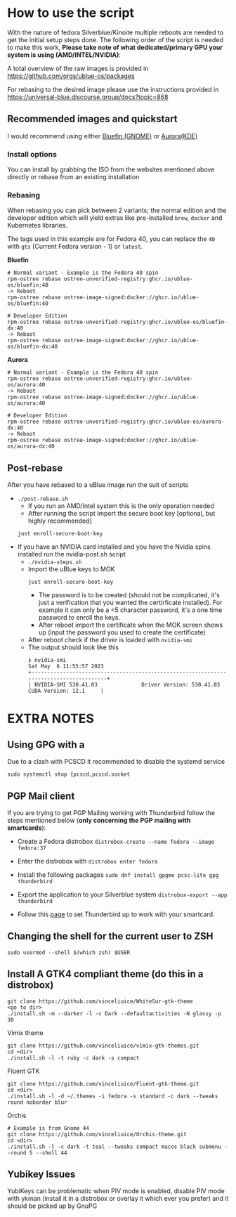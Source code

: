# How to use the script
With the nature of fedora Silverblue/Kinoite multiple reboots are needed to get the initial setup steps done. The following order of the script is needed to make this work, **Please take note of what dedicated/primary GPU your system is using (AMD/INTEL/NVIDIA)**:

A total overview of the raw images is provided in https://github.com/orgs/ublue-os/packages

For rebasing to the desired image please use the instructions provided in https://universal-blue.discourse.group/docs?topic=868

## Recommended images and quickstart

I would recommend using either [Bluefin (GNOME)](https://projectbluefin.io/) or [Aurora(KDE)](https://getaurora.dev/)

### Install options

You can install by grabbing the ISO from the websites mentioned above directly or rebase from an existing installation

### Rebasing
When rebasing you can pick between 2 variants; the normal edition and the developer edition which will yield extras like pre-installed `brew`, `docker` and Kubernetes libraries.

The tags used in this example are for Fedora 40, you can replace the `40` with `gts` (Current Fedora version - 1) or `latest`.

**Bluefin**
```
# Normal variant - Example is the Fedora 40 spin
rpm-ostree rebase ostree-unverified-registry:ghcr.io/ublue-os/bluefin:40
-> Reboot
rpm-ostree rebase ostree-image-signed:docker://ghcr.io/ublue-os/bluefin:40

# Developer Edition
rpm-ostree rebase ostree-unverified-registry:ghcr.io/ublue-os/bluefin-dx:40
-> Reboot
rpm-ostree rebase ostree-image-signed:docker://ghcr.io/ublue-os/bluefin-dx:40
```

**Aurora**
```
# Normal variant - Example is the Fedora 40 spin
rpm-ostree rebase ostree-unverified-registry:ghcr.io/ublue-os/aurora:40
-> Reboot
rpm-ostree rebase ostree-image-signed:docker://ghcr.io/ublue-os/aurora:40

# Developer Edition
rpm-ostree rebase ostree-unverified-registry:ghcr.io/ublue-os/aurora-dx:40
-> Reboot
rpm-ostree rebase ostree-image-signed:docker://ghcr.io/ublue-os/aurora-dx:40
```

## Post-rebase
After you have rebased to a uBlue image run the suit of scripts

- `./post-rebase.sh`
    - If you run an AMD/Intel system this is the only operation needed
    - After running the script import the secure boot key [optional, but highly recommended]
    ```
    just enroll-secure-boot-key
    ```
- If you have an NVIDIA card installed and you have the Nvidia spins installed run the nvidia-post.sh script
    - `./nvidia-steps.sh`
    - Import the uBlue keys to MOK 
        ```
        just enroll-secure-boot-key
        ``` 
        - The password is to be created (should not be complicated, it's just a verification that you wanted the certirficate installed). For example it can only be a <5 character password, it's a one time password to enroll the keys.
        - After reboot import the certificate when the MOK screen shows up (input the password you used to create the certificate)
    - After reboot check if the driver is loaded with `nvidia-smi`
    - The output should look like this
        ```
        ❯ nvidia-smi
        Sat May  6 11:55:57 2023       
        +---------------------------------------------------------------------------------------+
        | NVIDIA-SMI 530.41.03              Driver Version: 530.41.03    CUDA Version: 12.1     |
        ```


# EXTRA NOTES
## Using GPG with a 
Due to a clash with PCSCD it recommended to disable the systemd service
```
sudo systemctl stop {pcscd,pcscd.socket
```

## PGP Mail client
If you are trying to get PGP Mailing working with Thunderbird follow the steps mentioned below (**only concerning the PGP mailing with smartcards**): 

- Create a Fedora distrobox `distrobox-create --name fedora --image fedora:37`

- Enter the distrobox with `distrobox enter fedora` 

- Install the following packages `sudo dnf install gpgme pcsc-lite gpg thunderbird`

- Export the application to your Silverblue system `distrobox-export --app thunderbird`

- Follow this [page](https://anweshadas.in/how-to-use-yubikey-or-any-gpg-smartcard-in-thunderbird-78/#:~:text=Configure%20the%20secret%20key%20usage%20form%20Yubikey&text=Type%20your%20Secret%20Key%20ID,your%20hardware%20token%20in%20Thunderbird.) to set Thunderbird up to work with your smartcard.


## Changing the shell for the current user to ZSH
`sudo usermod --shell $(which zsh) $USER`

## Install A GTK4 compliant theme (do this in a distrobox)
```
git clone https://github.com/vinceliuice/WhiteSur-gtk-theme
<go to dir>
./install.sh -m --darker -l -c Dark --defaultactivities -N glassy -p 30
```

Vimix theme
```
git clone https://github.com/vinceliuice/vimix-gtk-themes.git
cd <dir>
./install.sh -l -t ruby -c dark -s compact
```

Fluent GTK
```
git clone https://github.com/vinceliuice/Fluent-gtk-theme.git
cd <dir>
./install.sh -l -d ~/.themes -i fedora -s standard -c dark --tweaks round noborder blur
```

Orchis
```
# Example is from Gnome 44
git clone https://github.com/vinceliuice/Orchis-theme.git
cd <dir>
./install.sh -l -c dark -t teal --tweaks compact macos black submenu --round 5 --shell 44
```

## Yubikey Issues
YubiKeys can be problematic when PIV mode is enabled, disable PIV mode with ykman (install it in a distrobox or overlay it which ever you prefer) and it should be picked up by GnuPG
